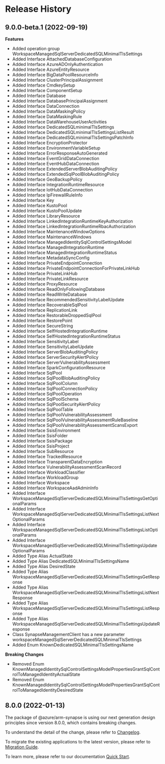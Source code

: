 # Release History
    
## 9.0.0-beta.1 (2022-09-19)
    
**Features**

  - Added operation group WorkspaceManagedSqlServerDedicatedSQLMinimalTlsSettings
  - Added Interface AttachedDatabaseConfiguration
  - Added Interface AzureADOnlyAuthentication
  - Added Interface AzureEntityResource
  - Added Interface BigDataPoolResourceInfo
  - Added Interface ClusterPrincipalAssignment
  - Added Interface CmdkeySetup
  - Added Interface ComponentSetup
  - Added Interface Database
  - Added Interface DatabasePrincipalAssignment
  - Added Interface DataConnection
  - Added Interface DataMaskingPolicy
  - Added Interface DataMaskingRule
  - Added Interface DataWarehouseUserActivities
  - Added Interface DedicatedSQLminimalTlsSettings
  - Added Interface DedicatedSQLminimalTlsSettingsListResult
  - Added Interface DedicatedSQLminimalTlsSettingsPatchInfo
  - Added Interface EncryptionProtector
  - Added Interface EnvironmentVariableSetup
  - Added Interface ErrorResponseAutoGenerated
  - Added Interface EventGridDataConnection
  - Added Interface EventHubDataConnection
  - Added Interface ExtendedServerBlobAuditingPolicy
  - Added Interface ExtendedSqlPoolBlobAuditingPolicy
  - Added Interface GeoBackupPolicy
  - Added Interface IntegrationRuntimeResource
  - Added Interface IotHubDataConnection
  - Added Interface IpFirewallRuleInfo
  - Added Interface Key
  - Added Interface KustoPool
  - Added Interface KustoPoolUpdate
  - Added Interface LibraryResource
  - Added Interface LinkedIntegrationRuntimeKeyAuthorization
  - Added Interface LinkedIntegrationRuntimeRbacAuthorization
  - Added Interface MaintenanceWindowOptions
  - Added Interface MaintenanceWindows
  - Added Interface ManagedIdentitySqlControlSettingsModel
  - Added Interface ManagedIntegrationRuntime
  - Added Interface ManagedIntegrationRuntimeStatus
  - Added Interface MetadataSyncConfig
  - Added Interface PrivateEndpointConnection
  - Added Interface PrivateEndpointConnectionForPrivateLinkHub
  - Added Interface PrivateLinkHub
  - Added Interface PrivateLinkResource
  - Added Interface ProxyResource
  - Added Interface ReadOnlyFollowingDatabase
  - Added Interface ReadWriteDatabase
  - Added Interface RecommendedSensitivityLabelUpdate
  - Added Interface RecoverableSqlPool
  - Added Interface ReplicationLink
  - Added Interface RestorableDroppedSqlPool
  - Added Interface RestorePoint
  - Added Interface SecureString
  - Added Interface SelfHostedIntegrationRuntime
  - Added Interface SelfHostedIntegrationRuntimeStatus
  - Added Interface SensitivityLabel
  - Added Interface SensitivityLabelUpdate
  - Added Interface ServerBlobAuditingPolicy
  - Added Interface ServerSecurityAlertPolicy
  - Added Interface ServerVulnerabilityAssessment
  - Added Interface SparkConfigurationResource
  - Added Interface SqlPool
  - Added Interface SqlPoolBlobAuditingPolicy
  - Added Interface SqlPoolColumn
  - Added Interface SqlPoolConnectionPolicy
  - Added Interface SqlPoolOperation
  - Added Interface SqlPoolSchema
  - Added Interface SqlPoolSecurityAlertPolicy
  - Added Interface SqlPoolTable
  - Added Interface SqlPoolVulnerabilityAssessment
  - Added Interface SqlPoolVulnerabilityAssessmentRuleBaseline
  - Added Interface SqlPoolVulnerabilityAssessmentScansExport
  - Added Interface SsisEnvironment
  - Added Interface SsisFolder
  - Added Interface SsisPackage
  - Added Interface SsisProject
  - Added Interface SubResource
  - Added Interface TrackedResource
  - Added Interface TransparentDataEncryption
  - Added Interface VulnerabilityAssessmentScanRecord
  - Added Interface WorkloadClassifier
  - Added Interface WorkloadGroup
  - Added Interface Workspace
  - Added Interface WorkspaceAadAdminInfo
  - Added Interface WorkspaceManagedSqlServerDedicatedSQLMinimalTlsSettingsGetOptionalParams
  - Added Interface WorkspaceManagedSqlServerDedicatedSQLMinimalTlsSettingsListNextOptionalParams
  - Added Interface WorkspaceManagedSqlServerDedicatedSQLMinimalTlsSettingsListOptionalParams
  - Added Interface WorkspaceManagedSqlServerDedicatedSQLMinimalTlsSettingsUpdateOptionalParams
  - Added Type Alias ActualState
  - Added Type Alias DedicatedSQLMinimalTlsSettingsName
  - Added Type Alias DesiredState
  - Added Type Alias WorkspaceManagedSqlServerDedicatedSQLMinimalTlsSettingsGetResponse
  - Added Type Alias WorkspaceManagedSqlServerDedicatedSQLMinimalTlsSettingsListNextResponse
  - Added Type Alias WorkspaceManagedSqlServerDedicatedSQLMinimalTlsSettingsListResponse
  - Added Type Alias WorkspaceManagedSqlServerDedicatedSQLMinimalTlsSettingsUpdateResponse
  - Class SynapseManagementClient has a new parameter workspaceManagedSqlServerDedicatedSQLMinimalTlsSettings
  - Added Enum KnownDedicatedSQLMinimalTlsSettingsName

**Breaking Changes**

  - Removed Enum KnownManagedIdentitySqlControlSettingsModelPropertiesGrantSqlControlToManagedIdentityActualState
  - Removed Enum KnownManagedIdentitySqlControlSettingsModelPropertiesGrantSqlControlToManagedIdentityDesiredState
    
    
## 8.0.0 (2022-01-13)

The package of @azure/arm-synapse is using our next generation design principles since version 8.0.0, which contains breaking changes.

To understand the detail of the change, please refer to [Changelog](https://aka.ms/js-track2-changelog).

To migrate the existing applications to the latest version, please refer to [Migration Guide](https://aka.ms/js-track2-migration-guide).

To learn more, please refer to our documentation [Quick Start](https://aka.ms/js-track2-quickstart).
